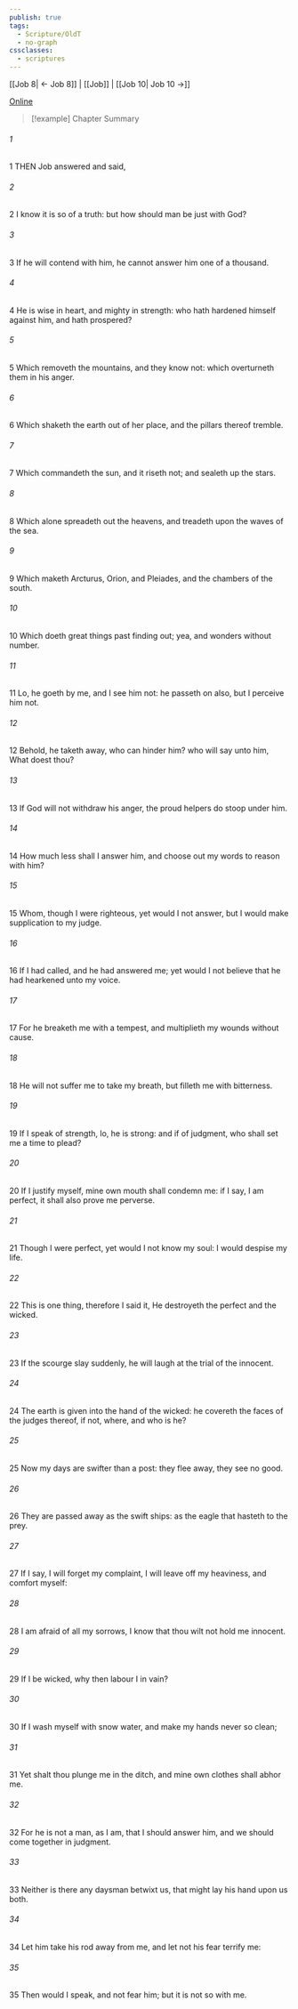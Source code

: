 ```yaml
---
publish: true
tags:
  - Scripture/OldT
  - no-graph
cssclasses:
  - scriptures
---
```

[[Job 8| ← Job 8]] | [[Job]] | [[Job 10| Job 10 →]]

[Online](https://churchofjesuschrist.org/study/scriptures/ot/job/9?lang=eng)

>[!example] Chapter Summary
>
###### 1
1 THEN Job answered and said,
###### 2
2 I know it is so of a truth: but how should man be just with God?
###### 3
3 If he will contend with him, he cannot answer him one of a thousand.
###### 4
4 He is wise in heart, and mighty in strength: who hath hardened himself against him, and hath prospered?
###### 5
5 Which removeth the mountains, and they know not: which overturneth them in his anger.
###### 6
6 Which shaketh the earth out of her place, and the pillars thereof tremble.
###### 7
7 Which commandeth the sun, and it riseth not; and sealeth up the stars.
###### 8
8 Which alone spreadeth out the heavens, and treadeth upon the waves of the sea.
###### 9
9 Which maketh Arcturus, Orion, and Pleiades, and the chambers of the south.
###### 10
10 Which doeth great things past finding out; yea, and wonders without number.
###### 11
11 Lo, he goeth by me, and I see him not: he passeth on also, but I perceive him not.
###### 12
12 Behold, he taketh away, who can hinder him?  who will say unto him, What doest thou?
###### 13
13 If God will not withdraw his anger, the proud helpers do stoop under him.
###### 14
14 How much less shall I answer him, and choose out my words to reason with him?
###### 15
15 Whom, though I were righteous, yet would I not answer, but I would make supplication to my judge.
###### 16
16 If I had called, and he had answered me; yet would I not believe that he had hearkened unto my voice.
###### 17
17 For he breaketh me with a tempest, and multiplieth my wounds without cause.
###### 18
18 He will not suffer me to take my breath, but filleth me with bitterness.
###### 19
19 If I speak of strength, lo, he is strong: and if of judgment, who shall set me a time to plead?
###### 20
20 If I justify myself, mine own mouth shall condemn me: if I say, I am perfect, it shall also prove me perverse.
###### 21
21 Though I were perfect, yet would I not know my soul: I would despise my life.
###### 22
22 This is one thing, therefore I said it, He destroyeth the perfect and the wicked.
###### 23
23 If the scourge slay suddenly, he will laugh at the trial of the innocent.
###### 24
24 The earth is given into the hand of the wicked: he covereth the faces of the judges thereof, if not, where, and who is he?
###### 25
25 Now my days are swifter than a post: they flee away, they see no good.
###### 26
26 They are passed away as the swift ships: as the eagle that hasteth to the prey.
###### 27
27 If I say, I will forget my complaint, I will leave off my heaviness, and comfort myself:
###### 28
28 I am afraid of all my sorrows, I know that thou wilt not hold me innocent.
###### 29
29 If I be wicked, why then labour I in vain?
###### 30
30 If I wash myself with snow water, and make my hands never so clean;
###### 31
31 Yet shalt thou plunge me in the ditch, and mine own clothes shall abhor me.
###### 32
32 For he is not a man, as I am, that I should answer him, and we should come together in judgment.
###### 33
33 Neither is there any daysman betwixt us, that might lay his hand upon us both.
###### 34
34 Let him take his rod away from me, and let not his fear terrify me:
###### 35
35 Then would I speak, and not fear him; but it is not so with me.



